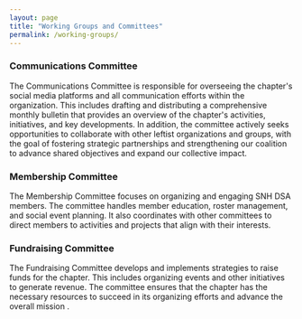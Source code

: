 ```yaml
---
layout: page
title: "Working Groups and Committees"
permalink: /working-groups/
---
```


<h3>Communications Committee</h3>

The Communications Committee is responsible for overseeing the chapter's social media platforms and all communication efforts within the organization. This includes drafting and distributing a comprehensive monthly bulletin that provides an overview of the chapter's activities, initiatives, and key developments. In addition, the committee actively seeks opportunities to collaborate with other leftist organizations and groups, with the goal of fostering strategic partnerships and strengthening our coalition to advance shared objectives and expand our collective impact.

<h3>Membership Committee</h3>

The Membership Committee focuses on organizing and engaging SNH DSA members. The committee handles member education, roster management, and social event planning. It also coordinates with other committees to direct members to activities and projects that align with their interests.

<h3>Fundraising Committee</h3>

The Fundraising Committee develops and implements strategies to raise funds for the chapter. This includes organizing events and other initiatives to generate revenue. The committee ensures that the chapter has the necessary resources to succeed in its organizing efforts and advance the overall mission .
